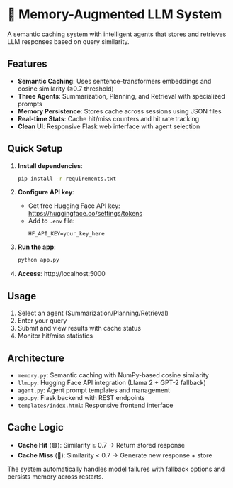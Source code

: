 # 🧠 Memory-Augmented LLM System

A semantic caching system with intelligent agents that stores and retrieves LLM responses based on query similarity.

## Features

- **Semantic Caching**: Uses sentence-transformers embeddings and cosine similarity (≥0.7 threshold)
- **Three Agents**: Summarization, Planning, and Retrieval with specialized prompts
- **Memory Persistence**: Stores cache across sessions using JSON files
- **Real-time Stats**: Cache hit/miss counters and hit rate tracking
- **Clean UI**: Responsive Flask web interface with agent selection

## Quick Setup

1. **Install dependencies**:
   ```bash
   pip install -r requirements.txt
   ```

2. **Configure API key**:
   - Get free Hugging Face API key: https://huggingface.co/settings/tokens
   - Add to `.env` file:
     ```
     HF_API_KEY=your_key_here
     ```

3. **Run the app**:
   ```bash
   python app.py
   ```

4. **Access**: http://localhost:5000

## Usage

1. Select an agent (Summarization/Planning/Retrieval)
2. Enter your query
3. Submit and view results with cache status
4. Monitor hit/miss statistics

## Architecture

- `memory.py`: Semantic caching with NumPy-based cosine similarity
- `llm.py`: Hugging Face API integration (Llama 2 + GPT-2 fallback)
- `agent.py`: Agent prompt templates and management
- `app.py`: Flask backend with REST endpoints
- `templates/index.html`: Responsive frontend interface

## Cache Logic

- **Cache Hit** (🟢): Similarity ≥ 0.7 → Return stored response
- **Cache Miss** (🔴): Similarity < 0.7 → Generate new response + store

The system automatically handles model failures with fallback options and persists memory across restarts.